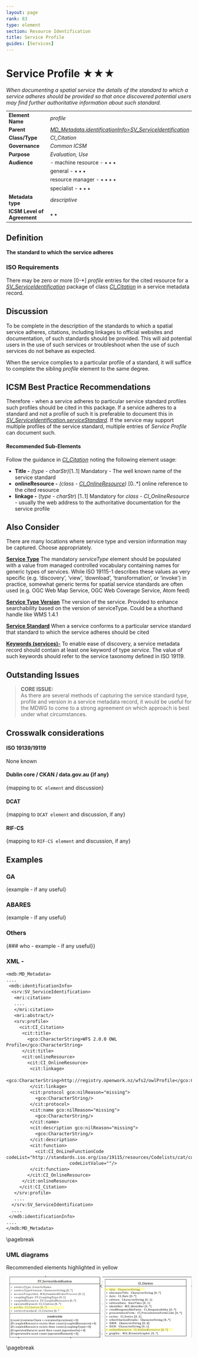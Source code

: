 ```yaml
---
layout: page
rank: 83
type: element
section: Resource Identification
title: Service Profile
guides: [Services]
---
```


# Service Profile ★★★ 

*When documenting a spatial service the details of the standard to which a service adheres should be provided so that once discovered potential users may find further authoritative information about such standard.*

| | |
| --- | --- |
| **Element Name** | *profile* |
| **Parent** | *[MD_Metadata.identificationInfo>SV_ServiceIdentification](./ServiceIdentification)* |
| **Class/Type** | *CI_Citation* |
| **Governance** | *Common ICSM* |
| **Purpose** | *Evaluation, Use* |
| **Audience** |- machine resource - ⭑ ⭑ ⭑ |
| | general - ⭑ ⭑ ⭑ |
| | resource manager - ⭑ ⭑ ⭑ ⭑ |
| | specialist - ⭑ ⭑ ⭑ |
| **Metadata type** | *descriptive* |
| **ICSM Level of Agreement** | ⭑ ⭑ |

## Definition
**The standard to which the service adheres**

### ISO Requirements

There may be zero or more [0-\*] *profile* entries for the cited resource for a *[SV_ServiceIdentification](./ServiceIdentification)* package of class *[CI_Citation](./class-CI_Citation)* in a service metadata record.

## Discussion
To be complete in the description of the standards to which a spatial service adheres, citations, including linkages to official websites and documentation, of such standards should be provided. This will aid potential users in the use of such services or troubleshoot when the use of such services do not behave as expected.

When the service complies to a particular profile of a standard, it will suffice to complete the sibling *profile* element to the same degree.

## ICSM Best Practice Recommendations 

Therefore - when a service adheres to particular service standard profiles such profiles should be cited in this package. If a service adheres to a standard and not a profile of such it is preferable to document this in *[SV_ServiceIdentification.serviceStandard](./ServiceStandard).* If the service may support multiple profiles of the service standard, multiple entries of *Service Profile* can document such.

#### Recommended Sub-Elements 
Follow the guidance in *[CI_Citation](./class-CI_Citation)* noting the following element usage:

- **Title -** *(type - charStr)*[1..1] Mandatory - The well known name of the service standard
- **onlineResource -** *(class - [CI_OnlineResource](./class-CI_OnlineResource))* [0..\*] online reference to the cited resource
 - **linkage -** (*type - charStr*) [1..1] Mandatory for *class - CI_OnlineResource* - usually the web address to the authoritative documentation for the service profile

## Also Consider
There are many locations where service type and version information may be captured. Choose appropriately.

**[Service Type](./ServiceType)** The mandatory *serviceType* element should be populated with a value from managed controlled vocabulary containing names for generic types of services. While ISO 19115-1 describes these values as very specific (e.g. ‘discovery’, ‘view’, ‘download’, ‘transformation’, or ‘invoke') in practice, somewhat generic terms for spatial service standards are often used (e.g. OGC Web Map Service, OGC Web Coverage Service, Atom feed)

**[Service Type Version](./ServiceTypeVersion)** The version of the service. Provided to enhance searchability based on the version of serviceType. Could be a shorthand handle like WMS 1.4.1

**[Service Standard](./ServiceStandard)** When a service conforms to a particular service standard that standard to which the service adheres should be cited

**[Keywords (services)-](./Keywords)** To enable ease of discovery, a service metadata record should contain at least one keyword of type *service*. The value of such keywords should refer to the service taxonomy defined in ISO 19119.


## Outstanding Issues

> **CORE ISSUE:**  
As there are several methods of capturing the service standard type, profile and version in a service metadata record, it would be useful for the MDWG to come to a strong agreement on which approach is best under what circumstances.

## Crosswalk considerations 

#### ISO 19139/19119 
None known

#### Dublin core / CKAN / data.gov.au {if any}
{mapping to `DC element` and discussion}

#### DCAT 
{mapping to `DCAT element` and discussion, if any}

#### RIF-CS
{mapping to `RIF-CS element` and discussion, if any}


## Examples

### GA
{example - if any useful}

### ABARES
{example - if any useful}

### Others
{### who - example - if any useful}}

### XML -

```
<mdb:MD_Metadata>
....
 <mdb:identificationInfo>
  <srv:SV_ServiceIdentification>
   <mri:citation>
   ....
   </mri:citation>
   <mri:abstract/>
   <srv:profile>
     <cit:CI_Citation>
      <cit:title>
        <gco:CharacterString>WFS 2.0.0 OWL Profile</gco:CharacterString>
      </cit:title>
      <cit:onlineResource>
        <cit:CI_OnlineResource>
         <cit:linkage>
           <gco:CharacterString>http://registry.openwork.nz/wfs2/owlProfile</gco:CharacterString>
         </cit:linkage>
         <cit:protocol gco:nilReason="missing">
           <gco:CharacterString/>
         </cit:protocol>
         <cit:name gco:nilReason="missing">
           <gco:CharacterString/>
         </cit:name>
         <cit:description gco:nilReason="missing">
           <gco:CharacterString/>
         </cit:description>
         <cit:function>
           <cit:CI_OnLineFunctionCode codeList="http://standards.iso.org/iso/19115/resources/Codelists/cat/codelists.xml#CI_OnLineFunctionCode"
                        codeListValue=""/>
         </cit:function>
        </cit:CI_OnlineResource>
      </cit:onlineResource>
     </cit:CI_Citation>
   </srv:profile>
   ....
  </srv:SV_ServiceIdentification>
  ....
 </mdb:identificationInfo>
....
</mdb:MD_Metadata>
```

\pagebreak

### UML diagrams

Recommended elements highlighted in yellow

![Service Profile](../images/ServiceProfile.png)

\pagebreak


